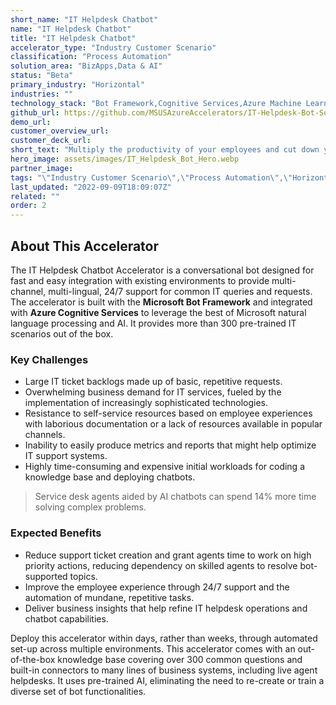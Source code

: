 ```yaml
---
short_name: "IT Helpdesk Chatbot"
name: "IT Helpdesk Chatbot"
title: "IT Helpdesk Chatbot"
accelerator_type: "Industry Customer Scenario"
classification: "Process Automation"
solution_area: "BizApps,Data & AI"
status: "Beta"
primary_industry: "Horizontal"
industries: ""
technology_stack: "Bot Framework,Cognitive Services,Azure Machine Learning"
github_url: https://github.com/MSUSAzureAccelerators/IT-Helpdesk-Bot-Solution-Accelerator
demo_url: 
customer_overview_url: 
customer_deck_url: 
short_text: "Multiply the productivity of your employees and cut down your IT support costs"
hero_image: assets/images/IT_Helpdesk_Bot_Hero.webp
partner_image: 
tags: "\"Industry Customer Scenario\",\"Process Automation\",\"Horizontal\",\"Bot Framework\",\"Cognitive Services\",\"Azure Machine Learning\",\"BizApps\",\"Data & AI\",\"Beta\""
last_updated: "2022-09-09T18:09:07Z"
related: ""
order: 2
---
```

## About This Accelerator

The IT Helpdesk Chatbot Accelerator is a conversational bot designed for fast and easy integration with existing environments to provide multi-channel, multi-lingual, 24/7 support for common IT queries and requests. The accelerator is built with the **Microsoft Bot Framework** and integrated with **Azure Cognitive Services** to leverage the best of Microsoft natural language processing and AI. It provides more than 300 pre-trained IT scenarios out of the box.

### Key Challenges
- Large IT ticket backlogs made up of basic, repetitive requests.
- Overwhelming business demand for IT services, fueled by the implementation of increasingly sophisticated technologies.
- Resistance to self-service resources based on employee experiences with laborious documentation or a lack of resources available in popular channels.
- Inability to easily produce metrics and reports that might help optimize IT support systems.
- Highly time-consuming and expensive initial workloads for coding a knowledge base and deploying chatbots.

> Service desk agents aided by AI chatbots can spend 14% more time solving complex problems.

### Expected Benefits
* Reduce support ticket creation and grant agents time to work on high priority actions, reducing dependency on skilled agents to resolve bot-supported topics.
* Improve the employee experience through 24/7 support and the automation of mundane, repetitive tasks.
* Deliver business insights that help refine IT helpdesk operations and chatbot capabilities.

Deploy this accelerator within days, rather than weeks, through automated set-up across multiple environments. This accelerator comes with an out-of-the-box knowledge base covering over 300 common questions and built-in connectors to many lines of business systems, including live agent helpdesks. It uses pre-trained AI, eliminating the need to re-create or train a diverse set of bot functionalities.